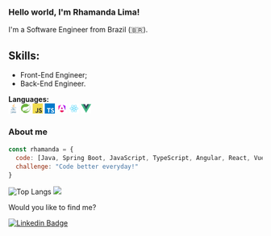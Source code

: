 ### Hello world, I'm Rhamanda Lima! 

I'm a Software Engineer from Brazil (🇧🇷).

## Skills:
- Front-End Engineer;
- Back-End Engineer.

**Languages:**  
<code><img height="20" src="https://raw.githubusercontent.com/github/explore/80688e429a7d4ef2fca1e82350fe8e3517d3494d/topics/java/java.png"></code>
<code><img height="20" src="https://raw.githubusercontent.com/github/explore/80688e429a7d4ef2fca1e82350fe8e3517d3494d/topics/spring-boot/spring-boot.png"></code>
<code><img height="20" src="https://raw.githubusercontent.com/github/explore/80688e429a7d4ef2fca1e82350fe8e3517d3494d/topics/javascript/javascript.png"></code>
<code><img height="20" src="https://raw.githubusercontent.com/github/explore/80688e429a7d4ef2fca1e82350fe8e3517d3494d/topics/typescript/typescript.png"></code>
<code><img height="20" src="https://raw.githubusercontent.com/github/explore/80688e429a7d4ef2fca1e82350fe8e3517d3494d/topics/angular/angular.png"></code>
<code><img height="20" src="https://raw.githubusercontent.com/github/explore/80688e429a7d4ef2fca1e82350fe8e3517d3494d/topics/react/react.png"></code>
<code><img height="20" src="https://raw.githubusercontent.com/github/explore/80688e429a7d4ef2fca1e82350fe8e3517d3494d/topics/vue/vue.png"></code>

### About me

```javascript
const rhamanda = {
  code: [Java, Spring Boot, JavaScript, TypeScript, Angular, React, Vue],
  challenge: "Code better everyday!"
}
```

![Top Langs](https://github-readme-stats.vercel.app/api/top-langs/?username=RhamandaLima&langs_count=9&layout=compact)
<a height="50em" href="http://www.github.com/RhamandaLima"><img height="164em" src="https://github-readme-streak-stats.herokuapp.com/?user=RhamandaLima&stroke=grey&theme=grey&ring=3985EE&fire=3985EE&currStreakNum=black&currStreakLabel=3985EE&sideNums=black&sideLabels=3985EE&dates=black&hide_border=false"/></a>


Would you like to find me?

[![Linkedin Badge](https://img.shields.io/badge/-LinkedIn-blue?style=flat-square&logo=Linkedin&logoColor=white&link=https://www.linkedin.com/in/rhamandalima/)](https://www.linkedin.com/in/rhamandalima/)
